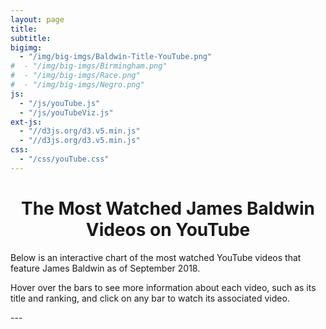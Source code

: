 ```yaml
---
layout: page
title:
subtitle:
bigimg:
  - "/img/big-imgs/Baldwin-Title-YouTube.png"
#  - "/img/big-imgs/Birmingham.png"
#  - "/img/big-imgs/Race.png"
#  - "/img/big-imgs/Negro.png"
js:
  - "/js/youTube.js"
  - "/js/youTubeViz.js"
ext-js:
  - "//d3js.org/d3.v5.min.js"
  - "//d3js.org/d3.v5.min.js"
css:
  - "/css/youTube.css"
---
```



<style>.intro-header.big-img .page-heading,
.intro-header.big-img .post-heading {
  padding: 100px 0;
  color: #000000;
  text-shadow: 1px 1px 3px #ffffff;
}
h1 {
  text-align: center;
}
</style>


# The Most Watched James Baldwin Videos on YouTube


Below is an interactive chart of the most watched YouTube videos that feature James Baldwin as of September 2018.

Hover over the bars to see more information about each video, such as its title and ranking, and click on any bar to watch its associated video.



<div id="player" ></div>
---
<div class='svg-container'>
<svg></svg>
</div>
